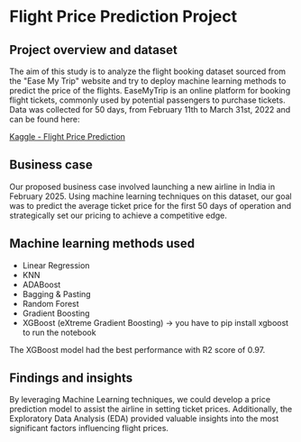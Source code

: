 # Flight Price Prediction Project

## Project overview and dataset
The aim of this study is to analyze the flight booking dataset sourced from the "Ease My Trip" website and try to deploy machine learning methods to predict the price of the flights. EaseMyTrip is an online platform for booking flight tickets, commonly used by potential passengers to purchase tickets. Data was collected for 50 days, from February 11th to March 31st, 2022 and can be found here:

[Kaggle - Flight Price Prediction](https://www.kaggle.com/datasets/shubhambathwal/flight-price-prediction)

## Business case
Our proposed business case involved launching a new airline in India in February 2025. Using machine learning techniques on this dataset, our goal was to predict the average ticket price for the first 50 days of operation and strategically set our pricing to achieve a competitive edge.

## Machine learning methods used
- Linear Regression
- KNN
- ADABoost
- Bagging & Pasting
- Random Forest
- Gradient Boosting
- XGBoost (eXtreme Gradient Boosting) -> you have to pip install xgboost to run the notebook

The XGBoost model had the best performance with R2 score of 0.97.

## Findings and insights
By leveraging Machine Learning techniques, we could develop a price prediction model to assist the airline in setting ticket prices. Additionally, the Exploratory Data Analysis (EDA) provided valuable insights into the most significant factors influencing flight prices.
